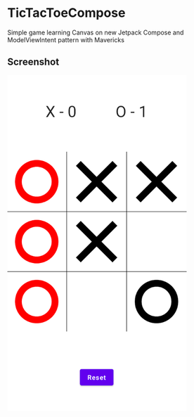 # TicTacToeCompose
Simple game learning Canvas on new Jetpack Compose and ModelViewIntent pattern with Mavericks

## Screenshot

![plot](https://github.com/morksvart/TicTacToeCompose/blob/master/screenshots/screenTicTacToe.png)
